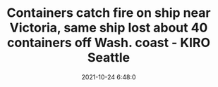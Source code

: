 ---
"title": "Containers catch fire on ship near Victoria, same ship lost about 40 containers off Wash. coast - KIRO Seattle"
"date": "2021-10-24 6:48:0"
"feed_name": "GOOGLENEWSMINING"
"feed_website": "https://news.google.com/search?q=mining%2Bincident&hl=en-US&gl=US&ceid=US:en"
"feed_rss": "https://news.google.com/rss/search?q=mining%2Bincident&hl=en-US&gl=US&ceid=US:en"
"link": "https://www.kiro7.com/news/local/cargo-ship-that-lost-containers-off-washington-coast-catches-fire-near-victoria/GLA23HNGLZADTGDQRPRX2AUTG4/"
"source": "{'href': 'https://www.kiro7.com', 'title': 'KIRO Seattle'}"
"file": "_posts/2021-1-1-c87791a7b93235becdac222fb59286ef1dbda1e6.md"
"accident": "1"
"drilling": "1"
"dead": "0"
"injured": "0"
"arrested": "0"
"place": "unknown place"
"where": "unknown site"
"causes": "unknown"
"place_uri": "unknown place"
---